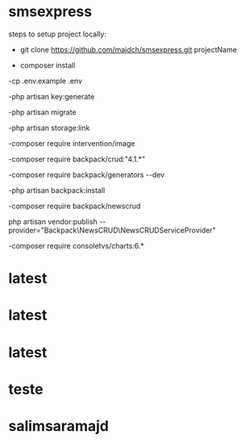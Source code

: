 # smsexpress
 steps to setup project locally:
 
 
- git clone https://github.com/majdch/smsexpress.git projectName

- composer install

-cp .env.example .env

-php artisan key:generate

-php artisan migrate

-php artisan storage:link

-composer require intervention/image

-composer require backpack/crud:"4.1.*"

-composer require backpack/generators --dev

-php artisan backpack:install

-composer require backpack/newscrud

php artisan vendor:publish --provider="Backpack\NewsCRUD\NewsCRUDServiceProvider"

-composer require consoletvs/charts:6.*
# latest
# latest
# latest
# teste
# salimsaramajd
